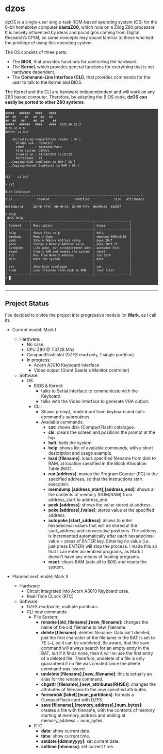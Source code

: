 # dzos

dzOS is a single-user single-task ROM-based operating system (OS) for the 8-bit homebrew computer **dastaZ80**, which runs on a Zilog Z80 processor. It is heavily influenced by ideas and paradigms coming from Digital Research’s CP/M, so some concepts may sound familiar to those who had the privilege of using this operating system.

The OS consists of three parts:

* The **BIOS**, that provides functions for controlling the hardware.
* The **Kernel**, which provides general functions for everything that is not hardware dependent.
* The **Command-Line Interface (CLI)**, that provides commands for the user to talk to the Kernel and BIOS.

The Kernel and the CLI are hardware independendent and will work on any Z80 based computer. Therefore, by adapting the BIOS code, **dzOS can easily be ported to other Z80 systems**.

![dzOS v2022.06.22.3](https://github.com/dasta400/dzOS/blob/MarkI/docs/dzOS.2022.06.22.3.png "dzOS v2022.06.22.3")

---

## Project Status

I've decided to divide the project into progressive models (or **Mark**, as I call it).

* Current model: Mark I
  * Hardware:
    * No case
    * CPU Z80 @ 7.3728 Mhz
    * CompactFlash slot (DZFS read only, 1 single partition)
    * In progress:
      * Acorn A3010 Keyboard interface
      * Video output (Grant Searle's Monitor controller)
  * Software:
    * OS:
      * BIOS & Kernel:
        * talks to Serial Interface to communicate with the Keyboard.
        * talks with the Video Interface to generate VGA output.
      * CLI:
        * Shows prompt, reads input from keyboard and calls command's subroutines.
        * Available commands:
          * **cat**: shows disk (CompactFlash) catalogue.
          * **cls**: clears the screen and positions the prompt at the top
          * **halt**: halts the system.
          * **help**: shows list of available commands, with a short description and usage example.
          * **load [filename]**: loads specified filename from disk to RAM, at location specified in the Block Allocation Table (BAT).
          * **run [address]**: moves the Program Counter (PC) to the specified address, so that the instructions start execution.
          * **memdump [address_start],[address_end]**: shows all the contents of memory (ROM/RAM) from address_start to address_end.
          * **peek [address]**: shows the value stored at address.
          * **poke [address],[value]**: stores value at the specified address.
          * **autopoke [start_address]**: allows to enter hexadecimal values that will be stored at the start_address and consecutive positions. The address is incremented automatically after each hexadecimal value + press of ENTER key. Entering no value (i.e. just press ENTER) will stop the process. I made this so that I can enter assembled programs, as Mark I doesn't have any means of loading programs.
          * **reset**: clears RAM (sets all to $00) and resets the system.

* Planned next model: Mark II
  * Hardware:
    * Circuit integrated into Acorn A3010 Keyboard case.
    * Real-Time CLock (RTC)
  * Software:
    * DZFS read/write, multiple partitions
    * CLI new commands:
      * File System:
        * **rename [old_filename],[new_filename]**: changes the name of file old_filename to new_filename.
        * **delete [filename]**: deletes filename. Data isn't deleted, just the first character of the filename in the BAT is set to 7E (~), so it can be undeleted. Be aware, that the save command will always search for an empty entry in the BAT, but if it finds none, then it will re-use the first entry of a deleted file. Therefore, undelete of a file is only guaranteed if no file was created since the delete command was issued.
        * **undelete [filename],[new_filename]**: this is actually an alias for the rename command.
        * **chgattr [filename],[new_attributes(RHSE)]**: changes the attributes of filename to the new specified attributes.
        * **formatdsk [label] [num_partitions]**: formats a CompactFlash card with DZFS.
        * **save [filename],[memory_address],[num_bytes]**: creates a file with filename, with the contents of memory starting at memory_address and ending at memory_address + num_bytes.
      * RTC:
        * **date**: show current date.
        * **time**: show current time.
        * **setdate [ddmmyyyy]**: set current date.
        * **settime [hhmmss]**: set current time.
